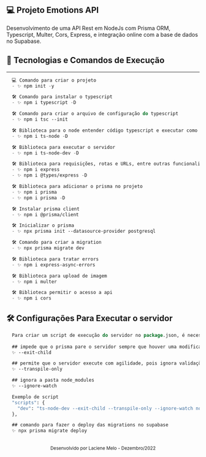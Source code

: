 ## 💻 Projeto Emotions API
Desenvolvimento de uma API Rest em NodeJs com Prisma ORM, Typescript, Multer, Cors, Express, e integração online com a base de dados no Supabase.

## 🚀 Tecnologias e Comandos de Execução

---

```cl
  💻 Comando para criar o projeto
  - ✨ npm init -y

  🛠️ Comando para instalar o typescript
  - ✨ npm i typescript -D

  🛠️ Comando para criar o arquivo de configuração do typescript
  - ✨ npm i tsc --init

  🛠️ Biblioteca para o node entender código typescript e executar como javascript
  - ✨ npm i ts-node -D

  🛠️ Biblioteca para executar o servidor
  - ✨ npm i ts-node-dev -D

  🛠️ Biblioteca para requisições, rotas e URLs, entre outras funcionalidades
  - ✨ npm i express
  - ✨ npm i @types/express -D

  🛠️ Biblioteca para adicionar o prisma no projeto
  - ✨ npm i prisma
  - ✨ npm i prisma -D

  🛠️ Instalar prisma client
  - ✨ npm i @prisma/client

  🛠️ Inicializar o prisma
  - ✨ npx prisma init --datasource-provider postgresql  

  🛠️ Comando para criar a migration
  - ✨ npx prisma migrate dev

  🛠️ Biblioteca para tratar errors
  - ✨ npm i express-async-errors

  🛠️ Biblioteca para upload de imagem
  - ✨ npm i multer

  🛠️ Biblioteca permitir o acesso a api
  - ✨ npm i cors
```

  <!-- 🛠️ Biblioteca para o prisma formatar o schema
  - ✨ yarn prisma format -->

## 🛠️ Configurações Para Executar o servidor
```cl
  Para criar um script de execução do servidor no package.json, é necessário passar três comandos.
  
  ## impede que o prisma pare o servidor sempre que houver uma modificação, portanto será responsável por reiniciar o servidor, sempre que algo novo for salvo
  ✨ --exit-child

  ## permite que o servidor execute com agilidade, pois ignora validações desnecessárias
  ✨ --transpile-only

  ## ignora a pasta node_modules
  ✨ --ignore-watch

  Exemplo de script
  "scripts": {
    "dev": "ts-node-dev --exit-child --transpile-only --ignore-watch node_modules src/server.ts"
  },

  ## comando para fazer o deploy das migrations no supabase
  ✨ npx prisma migrate deploy
```

<br />

<div align="center">
  <small>Desenvolvido por Laciene Melo - Dezembro/2022</small>
</div>
